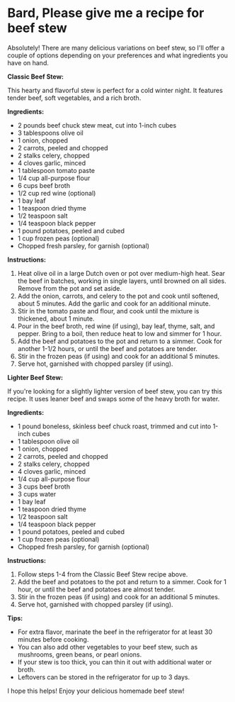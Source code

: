 # Bard, Please give me a recipe for beef stew

Absolutely! There are many delicious variations on beef stew, so I'll offer a couple of options depending on your preferences and what ingredients you have on hand.

**Classic Beef Stew:**

This hearty and flavorful stew is perfect for a cold winter night. It features tender beef, soft vegetables, and a rich broth.

**Ingredients:**

* 2 pounds beef chuck stew meat, cut into 1-inch cubes
* 3 tablespoons olive oil
* 1 onion, chopped
* 2 carrots, peeled and chopped
* 2 stalks celery, chopped
* 4 cloves garlic, minced
* 1 tablespoon tomato paste
* 1/4 cup all-purpose flour
* 6 cups beef broth
* 1/2 cup red wine (optional)
* 1 bay leaf
* 1 teaspoon dried thyme
* 1/2 teaspoon salt
* 1/4 teaspoon black pepper
* 1 pound potatoes, peeled and cubed
* 1 cup frozen peas (optional)
* Chopped fresh parsley, for garnish (optional)

**Instructions:**

1. Heat olive oil in a large Dutch oven or pot over medium-high heat. Sear the beef in batches, working in single layers, until browned on all sides. Remove from the pot and set aside.
2. Add the onion, carrots, and celery to the pot and cook until softened, about 5 minutes. Add the garlic and cook for an additional minute.
3. Stir in the tomato paste and flour, and cook until the mixture is thickened, about 1 minute.
4. Pour in the beef broth, red wine (if using), bay leaf, thyme, salt, and pepper. Bring to a boil, then reduce heat to low and simmer for 1 hour.
5. Add the beef and potatoes to the pot and return to a simmer. Cook for another 1-1/2 hours, or until the beef and potatoes are tender.
6. Stir in the frozen peas (if using) and cook for an additional 5 minutes.
7. Serve hot, garnished with chopped parsley (if using).

**Lighter Beef Stew:**

If you're looking for a slightly lighter version of beef stew, you can try this recipe. It uses leaner beef and swaps some of the heavy broth for water.

**Ingredients:**

* 1 pound boneless, skinless beef chuck roast, trimmed and cut into 1-inch cubes
* 1 tablespoon olive oil
* 1 onion, chopped
* 2 carrots, peeled and chopped
* 2 stalks celery, chopped
* 4 cloves garlic, minced
* 1/4 cup all-purpose flour
* 3 cups beef broth
* 3 cups water
* 1 bay leaf
* 1 teaspoon dried thyme
* 1/2 teaspoon salt
* 1/4 teaspoon black pepper
* 1 pound potatoes, peeled and cubed
* 1 cup frozen peas (optional)
* Chopped fresh parsley, for garnish (optional)

**Instructions:**

1. Follow steps 1-4 from the Classic Beef Stew recipe above.
2. Add the beef and potatoes to the pot and return to a simmer. Cook for 1 hour, or until the beef and potatoes are almost tender.
3. Stir in the frozen peas (if using) and cook for an additional 5 minutes.
4. Serve hot, garnished with chopped parsley (if using).

**Tips:**

* For extra flavor, marinate the beef in the refrigerator for at least 30 minutes before cooking.
* You can also add other vegetables to your beef stew, such as mushrooms, green beans, or pearl onions.
* If your stew is too thick, you can thin it out with additional water or broth.
* Leftovers can be stored in the refrigerator for up to 3 days.

I hope this helps! Enjoy your delicious homemade beef stew!

